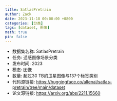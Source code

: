 ```yaml
---
title: SatlasPretrain
author: Zack
date: 2023-11-18 00:00:00 +0800
categories: [分类]
tags: [dataset, 图像]
math: true
pin: false
---
```

- 数据集名称: SatlasPretrain
- 任务: 遥感图像场景分类
- 发布时间: 2023
- 模态: 图像
- 数量: 超过30 TB的卫星图像与137个标签类别
- 代码源链接: https://huggingface.co/allenai/satlas-pretrain/tree/main/dataset
- 论文源链接: https://arxiv.org/abs/2211.15660
